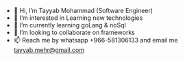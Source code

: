 - 👋 Hi, I’m Tayyab Mohammad (Software  Engineer) 
- 👀 I’m interested in Learning new technologies
- 🌱 I’m currently learning goLang & noSql
- 💞️ I’m looking to collaborate on frameworks
- 📫 Reach me by whatsapp +966-581306133  and email me tayyab.mehr@gmail.com 

 
